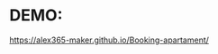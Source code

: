 # DEMO:
https://alex365-maker.github.io/Booking-apartament/
<!-- Тестовое задание:
Разработать календарь бронирования апартаментов.

Результатом выполнения задания должен быть календарь с изображением всех дней месяца. Ячейка календаря должна отображать стоимость бронирования выбранного\ых дня\дней если дата свободна, либо отображать имя того, кто уже забронировал данный день.
Стоимость бронирования для будних дней 10 рублей, для выходных 30 рублей
Процесс бронирования должен позволять заселяться в 10 00, 12 00, 14 00. Бронирование осуществляется на период кратный 24 часам. В процессе бронирования стоимость бронирования должна рассчитываться автоматически.
Результат бронирования должен уходить на почту бронирующего и на info@itspro.by
При сдаче работы соискатель должен аргументировать выбранный стек технологий (не с позиции “я это знал, потому сделал так”)

По вопросам (по заданию или вакансии) можете связаться по контактным данным указанным ниже.
+375296990551
hp@itspro.by -->


